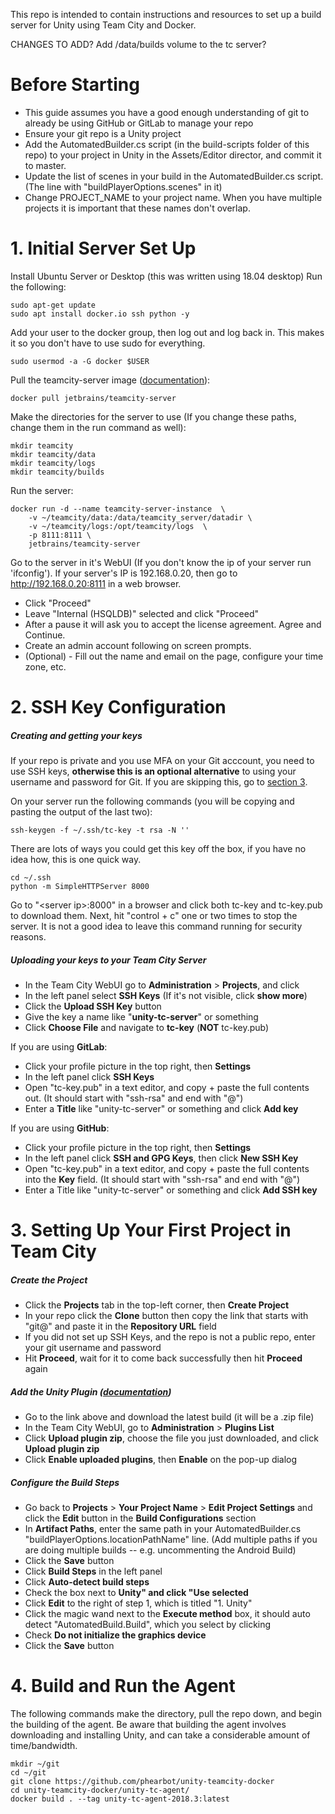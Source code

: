 This repo is intended to contain instructions and resources to set up a build server for Unity using Team City and Docker.


CHANGES TO ADD? 
Add /data/builds volume to the tc server?


# Before Starting
- This guide assumes you have a good enough understanding of git to already be using GitHub or GitLab to manage your repo
- Ensure your git repo is a Unity project
- Add the AutomatedBuilder.cs script (in the build-scripts folder of this repo) to your project in Unity in the Assets/Editor director, and commit it to master.
- Update the list of scenes in your build in the AutomatedBuilder.cs script. (The line with "buildPlayerOptions.scenes" in it)
- Change PROJECT_NAME to your project name. When you have multiple projects it is important that these names don't overlap.  



# 1. Initial Server Set Up
Install Ubuntu Server or Desktop (this was written using 18.04 desktop)
Run the following:
```
sudo apt-get update
sudo apt install docker.io ssh python -y
```

Add your user to the docker group, then log out and log back in. This makes it so you don't have to use sudo for everything.
```
sudo usermod -a -G docker $USER
```

Pull the teamcity-server image ([documentation](https://hub.docker.com/r/jetbrains/teamcity-server/)):
```
docker pull jetbrains/teamcity-server
```

Make the directories for the server to use (If you change these paths, change them in the run command as well):
```
mkdir teamcity
mkdir teamcity/data
mkdir teamcity/logs
mkdir teamcity/builds
```

Run the server:
```
docker run -d --name teamcity-server-instance  \
    -v ~/teamcity/data:/data/teamcity_server/datadir \
    -v ~/teamcity/logs:/opt/teamcity/logs  \
    -p 8111:8111 \
    jetbrains/teamcity-server
```

Go to the server in it's WebUI (If you don't know the ip of your server run 'ifconfig'). If your server's IP is 192.168.0.20, then go to http://192.168.0.20:8111 in a web browser.
- Click "Proceed"
- Leave "Internal (HSQLDB)" selected and click "Proceed"
- After a pause it will ask you to accept the license agreement. Agree and Continue.
- Create an admin account following on screen prompts.
- (Optional) - Fill out the name and email on the page, configure your time zone, etc.


# 2. SSH Key Configuration 
##### Creating and getting your keys
If your repo is private and you use MFA on your Git acccount, you need to use SSH keys, **otherwise this is an optional alternative** to using your username and password for Git. If you are skipping this, go to [section 3](#3.-setting-up-your-first-project-in-team-city).

On your server run the following commands (you will be copying and pasting the output of the last two):
```
ssh-keygen -f ~/.ssh/tc-key -t rsa -N ''
```

There are lots of ways you could get this key off the box, if you have no idea how, this is one quick way.
```
cd ~/.ssh
python -m SimpleHTTPServer 8000
```

Go to "\<server ip>:8000" in a browser and click both tc-key and tc-key.pub to download them. Next, hit "control + c" one or two times to stop the server. It is not a good idea to leave this command running for security reasons.

##### Uploading your keys to your Team City Server
- In the Team City WebUI go to **Administration** > **Projects**, and click **<Root project>**
- In the left panel select **SSH Keys** (If it's not visible, click **show more**)
- Click the **Upload SSH Key** button
- Give the key a name like "**unity-tc-server**" or something
- Click **Choose File** and navigate to **tc-key** (**NOT** tc-key.pub)


If you are using **GitLab**:
- Click your profile picture in the top right, then **Settings**
- In the left panel click **SSH Keys**
- Open "tc-key.pub" in a text editor, and copy + paste the full contents out. (It should start with "ssh-rsa" and end with "<server username>@<server hostname>")
- Enter a **Title** like "unity-tc-server" or something and click **Add key**


If you are using **GitHub**:
- Click your profile picture in the top right, then **Settings**
- In the left panel click **SSH and GPG Keys**, then click **New SSH Key**
- Open "tc-key.pub" in a text editor, and copy + paste the full contents into the **Key** field. (It should start with "ssh-rsa" and end with "<server username>@<server hostname>")
- Enter a Title like "unity-tc-server" or something and click **Add SSH key**


# 3. Setting Up Your First Project in Team City
##### Create the Project
- Click the **Projects** tab in the top-left corner, then **Create Project**
- In your repo click the **Clone** button then copy the link that starts with "git@" and paste it in the **Repository URL** field
- If you did not set up SSH Keys, and the repo is not a public repo, enter your git username and password
- Hit **Proceed**, wait for it to come back successfully then hit **Proceed** again

##### Add the Unity Plugin ([documentation](https://plugins.jetbrains.com/plugin/11453-unity-support))
- Go to the link above and download the latest build (it will be a .zip file)
- In the Team City WebUI, go to **Administration** > **Plugins List**
- Click **Upload plugin zip**, choose the file you just downloaded, and click **Upload plugin zip**
- Click **Enable uploaded plugins**, then **Enable** on the pop-up dialog

##### Configure the Build Steps
- Go back to **Projects** > **Your Project Name** > **Edit Project Settings** and click the **Edit** button in the **Build Configurations** section
- In **Artifact Paths**, enter the same path in your AutomatedBuilder.cs "buildPlayerOptions.locationPathName" line. (Add multiple paths if you are doing multiple builds -- e.g. uncommenting the Android Build)
- Click the **Save** button
- Click **Build Steps** in the left panel
- Click **Auto-detect build steps**
- Check the box next to **Unity" and click "Use selected**
- Click **Edit** to the right of step 1, which is titled "1. Unity"
- Click the magic wand next to the **Execute method** box, it should auto detect "AutomatedBuild.Build", which you select by clicking
- Check **Do not initialize the graphics device**
- Click the **Save** button

# 4. Build and Run the Agent
The following commands make the directory, pull the repo down, and begin the building of the agent. Be aware that building the agent involves downloading and installing Unity, and can take a considerable amount of time/bandwidth.
```
mkdir ~/git
cd ~/git
git clone https://github.com/phearbot/unity-teamcity-docker
cd unity-teamcity-docker/unity-tc-agent/
docker build . --tag unity-tc-agent-2018.3:latest
```


